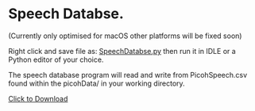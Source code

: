 # Speech Databse.

(Currently only optimised for macOS other platforms will be fixed soon) 

Right click and save file as: [SpeechDatabse.py](https://raw.githubusercontent.com/ohbot/picoh-python/master/tools/SpeechDatabase/SpeechDatabase.py) then run it in IDLE or a Python editor of your choice. 

The speech database program will read and write from PicohSpeech.csv found within the picohData/ in your working directory. 


<a href="https://raw.githubusercontent.com/ohbot/picoh-python/master/tools/SpeechDatabase/SpeechDatabase.py" download>Click to Download</a>
